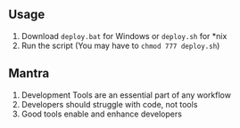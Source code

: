 ## Usage
1. Download `deploy.bat` for Windows or `deploy.sh` for *nix
2. Run the script (You may have to `chmod 777 deploy.sh`)

## Mantra
1. Development Tools are an essential part of any workflow
2. Developers should struggle with code, not tools
3. Good tools enable and enhance developers

